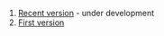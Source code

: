 1. [Recent version](https://github.com/sjbarlas/EL-PSY-CONGROO-Game/tree/master/Tweaks) - under development
2. [First version](https://github.com/sjbarlas/EL-PSY-CONGROO-Game/tree/master/EL_PSY_CONGROO)


